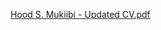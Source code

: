 [Hood S. Mukiibi - Updated CV.pdf](https://github.com/rudegentleman/rudegentleman.github.io/blob/main/Hood%20S.%20Mukiibi%20-%20Updated%20CV.pdf)
